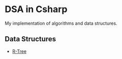 # DSA in Csharp
My implementation of algorithms and data structures.
## Data Structures
- [R-Tree](https://github.com/mahyar79/DSA-csharp/tree/master/R-Tree)
